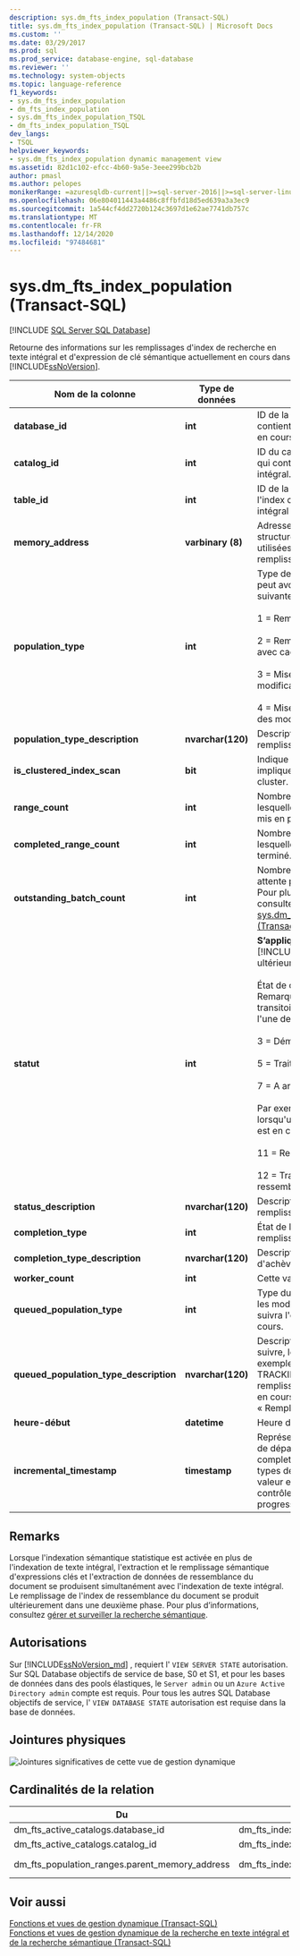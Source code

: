 ```yaml
---
description: sys.dm_fts_index_population (Transact-SQL)
title: sys.dm_fts_index_population (Transact-SQL) | Microsoft Docs
ms.custom: ''
ms.date: 03/29/2017
ms.prod: sql
ms.prod_service: database-engine, sql-database
ms.reviewer: ''
ms.technology: system-objects
ms.topic: language-reference
f1_keywords:
- sys.dm_fts_index_population
- dm_fts_index_population
- sys.dm_fts_index_population_TSQL
- dm_fts_index_population_TSQL
dev_langs:
- TSQL
helpviewer_keywords:
- sys.dm_fts_index_population dynamic management view
ms.assetid: 82d1c102-efcc-4b60-9a5e-3eee299bcb2b
author: pmasl
ms.author: pelopes
monikerRange: =azuresqldb-current||>=sql-server-2016||>=sql-server-linux-2017||=azuresqldb-mi-current
ms.openlocfilehash: 06e804011443a4486c8ffbfd18d5ed639a3a3ec9
ms.sourcegitcommit: 1a544cf4dd2720b124c3697d1e62ae7741db757c
ms.translationtype: MT
ms.contentlocale: fr-FR
ms.lasthandoff: 12/14/2020
ms.locfileid: "97484681"
---
```

# <a name="sysdm_fts_index_population-transact-sql"></a>sys.dm_fts_index_population (Transact-SQL)
[!INCLUDE [SQL Server SQL Database](../../includes/applies-to-version/sql-asdb.md)]

  Retourne des informations sur les remplissages d'index de recherche en texte intégral et d'expression de clé sémantique actuellement en cours dans [!INCLUDE[ssNoVersion](../../includes/ssnoversion-md.md)].  
 
|Nom de la colonne|Type de données|Description|  
|-----------------|---------------|-----------------|  
|**database_id**|**int**|ID de la base de données qui contient l'index de texte intégral en cours de remplissage.|  
|**catalog_id**|**int**|ID du catalogue de texte intégral qui contient cet index de texte intégral.|  
|**table_id**|**int**|ID de la table pour laquelle l'index de recherche en texte intégral est rempli.|  
|**memory_address**|**varbinary (8)**|Adresse mémoire de la structure des données internes utilisées pour représenter un remplissage actif.|  
|**population_type**|**int**|Type de remplissage. Celui-ci peut avoir l'une des valeurs suivantes :<br /><br /> 1 = Remplissage complet<br /><br /> 2 = Remplissage incrémentiel avec cachet temporel<br /><br /> 3 = Mise à jour manuelle des modifications suivies<br /><br /> 4 = Mise à jour en arrière-plan des modifications suivies|  
|**population_type_description**|**nvarchar(120)**|Description du type de remplissage.|  
|**is_clustered_index_scan**|**bit**|Indique si le remplissage implique une analyse sur l'index cluster.|  
|**range_count**|**int**|Nombre de sous-plages dans lesquelles ce remplissage a été mis en parallèle.|  
|**completed_range_count**|**int**|Nombre de plages pour lesquelles le traitement est terminé.|  
|**outstanding_batch_count**|**int**|Nombre actuel de lots en attente pour ce remplissage. Pour plus d’informations, consultez [sys.dm_fts_outstanding_batches &#40;Transact-SQL&#41;](../../relational-databases/system-dynamic-management-views/sys-dm-fts-outstanding-batches-transact-sql.md).|  
|**statut**|**int**|**S’applique à** : [!INCLUDE[ssSQL11](../../includes/sssql11-md.md)] et versions ultérieures.<br /><br /> État de ce remplissage. Remarque : certains états sont transitoires. Celui-ci peut avoir l'une des valeurs suivantes :<br /><br /> 3 = Démarrage<br /><br /> 5 = Traitement normal<br /><br /> 7 = A arrêté le traitement<br /><br /> Par exemple, cet état se produit lorsqu'une fusion automatique est en cours.<br /><br /> 11 = Remplissage abandonné<br /><br /> 12 = Traiter une extraction de ressemblance sémantique|  
|**status_description**|**nvarchar(120)**|Description de l'état du remplissage.|  
|**completion_type**|**int**|État de la manière dont ce remplissage s'est terminé.|  
|**completion_type_description**|**nvarchar(120)**|Description du type d'achèvement.|  
|**worker_count**|**int**|Cette valeur est toujours 0.|  
|**queued_population_type**|**int**|Type du remplissage, d'après les modifications suivies, que suivra l'éventuel remplissage en cours.|  
|**queued_population_type_description**|**nvarchar(120)**|Description du remplissage à suivre, le cas échéant. Par exemple, lorsque CHANGE TRACKING = AUTO et que le remplissage complet initial est en cours, cette colonne affiche « Remplissage automatique ».|  
|**heure-début**|**datetime**|Heure de début du remplissage.|  
|**incremental_timestamp**|**timestamp**|Représente le cachet temporel de départ d'un remplissage complet. Pour tous les autres types de remplissage, cette valeur est le dernier point de contrôle validé représentant la progression des remplissages.|  
  
## <a name="remarks"></a>Remarks  
 Lorsque l'indexation sémantique statistique est activée en plus de l'indexation de texte intégral, l'extraction et le remplissage sémantique d'expressions clés et l'extraction de données de ressemblance du document se produisent simultanément avec l'indexation de texte intégral. Le remplissage de l'index de ressemblance du document se produit ultérieurement dans une deuxième phase. Pour plus d’informations, consultez [gérer et surveiller la recherche sémantique](../../relational-databases/search/manage-and-monitor-semantic-search.md).  
  
## <a name="permissions"></a>Autorisations  

Sur [!INCLUDE[ssNoVersion_md](../../includes/ssnoversion-md.md)] , requiert l' `VIEW SERVER STATE` autorisation.   
Sur SQL Database objectifs de service de base, S0 et S1, et pour les bases de données dans des pools élastiques, le `Server admin` ou un `Azure Active Directory admin` compte est requis. Pour tous les autres SQL Database objectifs de service, l' `VIEW DATABASE STATE` autorisation est requise dans la base de données.   
  
## <a name="physical-joins"></a>Jointures physiques  
 ![Jointures significatives de cette vue de gestion dynamique](../../relational-databases/system-dynamic-management-views/media/join-dm-fts-index-population-1.gif "Jointures significatives de cette vue de gestion dynamique")  
  
## <a name="relationship-cardinalities"></a>Cardinalités de la relation  
  
|Du|À|Relationship|  
|----------|--------|------------------|  
|dm_fts_active_catalogs.database_id|dm_fts_index_population.database_id|Un-à-un|  
|dm_fts_active_catalogs.catalog_id|dm_fts_index_population.catalog_id|Un-à-un|  
|dm_fts_population_ranges.parent_memory_address|dm_fts_index_population.memory_address|Plusieurs-à-un|  
  
## <a name="see-also"></a>Voir aussi  
 [Fonctions et vues de gestion dynamique &#40;Transact-SQL&#41;](~/relational-databases/system-dynamic-management-views/system-dynamic-management-views.md)   
 [Fonctions et vues de gestion dynamique de la recherche en texte intégral et de la recherche sémantique &#40;Transact-SQL&#41;](../../relational-databases/system-dynamic-management-views/full-text-and-semantic-search-dynamic-management-views-functions.md)  
  
  

